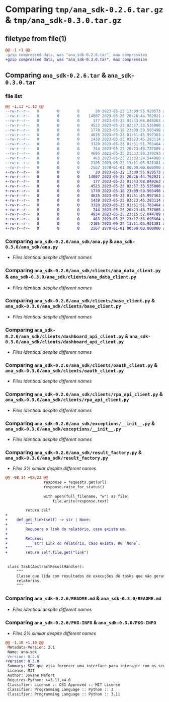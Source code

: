 # Comparing `tmp/ana_sdk-0.2.6.tar.gz` & `tmp/ana_sdk-0.3.0.tar.gz`

## filetype from file(1)

```diff
@@ -1 +1 @@
-gzip compressed data, was "ana_sdk-0.2.6.tar", max compression
+gzip compressed data, was "ana_sdk-0.3.0.tar", max compression
```

## Comparing `ana_sdk-0.2.6.tar` & `ana_sdk-0.3.0.tar`

### file list

```diff
@@ -1,13 +1,13 @@
--rw-r--r--   0        0        0       20 2023-05-22 13:09:55.929573 ana_sdk-0.2.6/ana_sdk/__init__.py
--rw-r--r--   0        0        0    14807 2023-05-25 20:26:44.762021 ana_sdk-0.2.6/ana_sdk/ana.py
--rw-r--r--   0        0        0      177 2023-05-23 01:43:08.849263 ana_sdk-0.2.6/ana_sdk/clients/__init__.py
--rw-r--r--   0        0        0     4523 2023-05-23 02:57:33.535000 ana_sdk-0.2.6/ana_sdk/clients/ana_data_client.py
--rw-r--r--   0        0        0     1770 2023-05-18 23:09:59.503498 ana_sdk-0.2.6/ana_sdk/clients/base_client.py
--rw-r--r--   0        0        0     4635 2023-05-23 01:51:45.997363 ana_sdk-0.2.6/ana_sdk/clients/dashboard_api_client.py
--rw-r--r--   0        0        0     1438 2023-05-23 03:23:45.283114 ana_sdk-0.2.6/ana_sdk/clients/oauth_client.py
--rw-r--r--   0        0        0     3320 2023-05-23 01:51:51.763464 ana_sdk-0.2.6/ana_sdk/clients/rpa_api_client.py
--rw-r--r--   0        0        0      744 2023-05-25 20:23:48.737805 ana_sdk-0.2.6/ana_sdk/exceptions/__init__.py
--rw-r--r--   0        0        0     4686 2023-05-25 21:33:20.370293 ana_sdk-0.2.6/ana_sdk/result_factory.py
--rw-r--r--   0        0        0      463 2023-05-25 21:33:24.544980 ana_sdk-0.2.6/pyproject.toml
--rw-r--r--   0        0        0     2105 2023-05-22 13:11:05.921381 ana_sdk-0.2.6/README.md
--rw-r--r--   0        0        0     2567 1970-01-01 00:00:00.000000 ana_sdk-0.2.6/PKG-INFO
+-rw-r--r--   0        0        0       20 2023-05-22 13:09:55.929573 ana_sdk-0.3.0/ana_sdk/__init__.py
+-rw-r--r--   0        0        0    14807 2023-05-25 20:26:44.762021 ana_sdk-0.3.0/ana_sdk/ana.py
+-rw-r--r--   0        0        0      177 2023-05-23 01:43:08.849263 ana_sdk-0.3.0/ana_sdk/clients/__init__.py
+-rw-r--r--   0        0        0     4523 2023-05-23 02:57:33.535000 ana_sdk-0.3.0/ana_sdk/clients/ana_data_client.py
+-rw-r--r--   0        0        0     1770 2023-05-18 23:09:59.503498 ana_sdk-0.3.0/ana_sdk/clients/base_client.py
+-rw-r--r--   0        0        0     4635 2023-05-23 01:51:45.997363 ana_sdk-0.3.0/ana_sdk/clients/dashboard_api_client.py
+-rw-r--r--   0        0        0     1438 2023-05-23 03:23:45.283114 ana_sdk-0.3.0/ana_sdk/clients/oauth_client.py
+-rw-r--r--   0        0        0     3320 2023-05-23 01:51:51.763464 ana_sdk-0.3.0/ana_sdk/clients/rpa_api_client.py
+-rw-r--r--   0        0        0      744 2023-05-25 20:23:48.737805 ana_sdk-0.3.0/ana_sdk/exceptions/__init__.py
+-rw-r--r--   0        0        0     4934 2023-05-25 23:15:52.044789 ana_sdk-0.3.0/ana_sdk/result_factory.py
+-rw-r--r--   0        0        0      463 2023-05-25 23:17:36.695864 ana_sdk-0.3.0/pyproject.toml
+-rw-r--r--   0        0        0     2105 2023-05-22 13:11:05.921381 ana_sdk-0.3.0/README.md
+-rw-r--r--   0        0        0     2567 1970-01-01 00:00:00.000000 ana_sdk-0.3.0/PKG-INFO
```

### Comparing `ana_sdk-0.2.6/ana_sdk/ana.py` & `ana_sdk-0.3.0/ana_sdk/ana.py`

 * *Files identical despite different names*

### Comparing `ana_sdk-0.2.6/ana_sdk/clients/ana_data_client.py` & `ana_sdk-0.3.0/ana_sdk/clients/ana_data_client.py`

 * *Files identical despite different names*

### Comparing `ana_sdk-0.2.6/ana_sdk/clients/base_client.py` & `ana_sdk-0.3.0/ana_sdk/clients/base_client.py`

 * *Files identical despite different names*

### Comparing `ana_sdk-0.2.6/ana_sdk/clients/dashboard_api_client.py` & `ana_sdk-0.3.0/ana_sdk/clients/dashboard_api_client.py`

 * *Files identical despite different names*

### Comparing `ana_sdk-0.2.6/ana_sdk/clients/oauth_client.py` & `ana_sdk-0.3.0/ana_sdk/clients/oauth_client.py`

 * *Files identical despite different names*

### Comparing `ana_sdk-0.2.6/ana_sdk/clients/rpa_api_client.py` & `ana_sdk-0.3.0/ana_sdk/clients/rpa_api_client.py`

 * *Files identical despite different names*

### Comparing `ana_sdk-0.2.6/ana_sdk/exceptions/__init__.py` & `ana_sdk-0.3.0/ana_sdk/exceptions/__init__.py`

 * *Files identical despite different names*

### Comparing `ana_sdk-0.2.6/ana_sdk/result_factory.py` & `ana_sdk-0.3.0/ana_sdk/result_factory.py`

 * *Files 3% similar despite different names*

```diff
@@ -98,14 +98,23 @@
                 response = requests.get(url)
                 response.raise_for_status()
 
                 with open(full_filename, "w") as file:
                     file.write(response.text)
 
         return self
+    
+    def get_link(self) -> str | None:
+        """
+        Recupera o link do relatório, caso exista um.
+
+        Returns:
+            str: Link do relatório, caso exista. Ou `None`.
+        """
+        return self.file.get("link") 
 
 
 class Task(AbstractResultHandler):
     """
     Classe que lida com resultados de execuções de tasks que não geram
     relatórios.
     """
```

### Comparing `ana_sdk-0.2.6/README.md` & `ana_sdk-0.3.0/README.md`

 * *Files identical despite different names*

### Comparing `ana_sdk-0.2.6/PKG-INFO` & `ana_sdk-0.3.0/PKG-INFO`

 * *Files 2% similar despite different names*

```diff
@@ -1,10 +1,10 @@
 Metadata-Version: 2.1
 Name: ana-sdk
-Version: 0.2.6
+Version: 0.3.0
 Summary: SDK que visa fornecer uma interface para interagir com os serviços ANA.
 License: MIT
 Author: Jovane Mafort
 Requires-Python: >=3.11,<4.0
 Classifier: License :: OSI Approved :: MIT License
 Classifier: Programming Language :: Python :: 3
 Classifier: Programming Language :: Python :: 3.11
```

